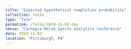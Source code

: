```yaml
---
title: "Expected hypothetical completion probability"
collection: talks
type: "Talk"
permalink: /talks/2019-11-02-cmu
venue: "Carnegie Melon Sports Analytics Conference"
date: 2019-11-02
location: "Pittsburgh, PA"
---
```

